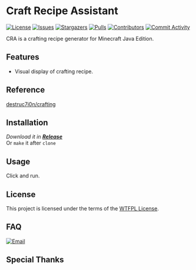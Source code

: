 # Craft Recipe Assistant

[circleci]: https://app.circleci.com/pipelines/github/Ohto-Ai/craft_recipe_assistant
[issues]: https://github.com/Ohto-Ai/craft_recipe_assistant/issues
[stargazers]: https://github.com/Ohto-Ai/craft_recipe_assistant/stargazers
[pulls]: https://github.com/Ohto-Ai/craft_recipe_assistant/pulls
[commit-activity]: https://github.com/Ohto-Ai/craft_recipe_assistant/pulse
[contributors]: https://github.com/Ohto-Ai/craft_recipe_assistant/contributors
[use-this]: https://github.com/Ohto-Ai/craft_recipe_assistant/generate
[circleci:badge]: https://img.shields.io/circleci/project/github/Ohto-Ai/craft_recipe_assistant/master
[license:badge]: https://img.shields.io/github/license/Ohto-Ai/craft_recipe_assistant?style=for-the-badge&logo=github
[issues:badge]: https://img.shields.io/github/issues/Ohto-Ai/craft_recipe_assistant?style=for-the-badge&logo=github
[stargazers:badge]: https://img.shields.io/github/stars/Ohto-Ai/craft_recipe_assistant?style=for-the-badge&logo=github
[pulls:badge]: https://img.shields.io/github/issues-pr/Ohto-Ai/craft_recipe_assistant?logo=github&style=for-the-badge&color=0088ff
[contributors:badge]: https://img.shields.io/github/contributors/Ohto-Ai/craft_recipe_assistant?style=for-the-badge&logo=github
[commit-activity:badge]: https://img.shields.io/github/commit-activity/m/Ohto-Ai/craft_recipe_assistant?style=for-the-badge&logo=github
[repository]: https://github.com/Ohto-Ai/craft_recipe_assistant

[![License][license:badge]](/LICENSE)
[![Issues][issues:badge]][issues]
[![Stargazers][stargazers:badge]][stargazers]
[![Pulls][pulls:badge]][pulls]
[![Contributors][contributors:badge]][contributors]
[![Commit Activity][commit-activity:badge]][commit-activity]

CRA is a crafting recipe generator for Minecraft Java Edition.   

## Features

- Visual display of crafting recipe.

## Reference

[destruc7i0n/crafting](https://github.com/destruc7i0n/crafting)  

## Installation

*Download it in [**Release**](https://github.com/Ohto-Ai/craft_recipe_assistant/releases/latest)*  
Or `make` it after `clone`

## Usage

Click and run.

## License

This project is licensed under the terms of the [WTFPL License](/LICENSE).

## FAQ

[![Email](https://img.shields.io/badge/mail-zhu.thatboy@outlook.com-blue.svg?&style=for-the-badge)](mailto:zhu.thatboy@outlook.com?subject=Feedback&body=This%20is%20a%20test%20feedback.)

## Special Thanks
